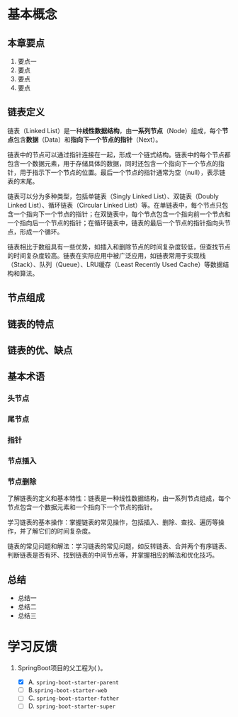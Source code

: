 # 基本概念


## 本章要点
1. 要点一
1. 要点
1. 要点
1. 要点



## 链表定义

链表（Linked List）是一种**线性数据结构**，由**一系列节点**（Node）组成，每个**节点**包含**数据**（Data）和**指向下一个节点的指针**（Next）。

链表中的节点可以通过指针连接在一起，形成一个链式结构。链表中的每个节点都包含一个数据元素，用于存储具体的数据，同时还包含一个指向下一个节点的指针，用于指示下一个节点的位置。最后一个节点的指针通常为空（null），表示链表的末尾。

链表可以分为多种类型，包括单链表（Singly Linked List）、双链表（Doubly Linked List）、循环链表（Circular Linked List）等。在单链表中，每个节点只包含一个指向下一个节点的指针；在双链表中，每个节点包含一个指向前一个节点和一个指向后一个节点的指针；在循环链表中，链表的最后一个节点的指针指向头节点，形成一个循环。

链表相比于数组具有一些优势，如插入和删除节点的时间复杂度较低，但查找节点的时间复杂度较高。链表在实际应用中被广泛应用，如链表常用于实现栈（Stack）、队列（Queue）、LRU缓存（Least Recently Used Cache）等数据结构和算法。

## 节点组成
## 链表的特点
## 链表的优、缺点

## 基本术语
### 头节点
### 尾节点
### 指针
### 节点插入
### 节点删除
了解链表的定义和基本特性：链表是一种线性数据结构，由一系列节点组成，每个节点包含一个数据元素和一个指向下一个节点的指针。

学习链表的基本操作：掌握链表的常见操作，包括插入、删除、查找、遍历等操作，并了解它们的时间复杂度。


链表的常见问题和解法：学习链表的常见问题，如反转链表、合并两个有序链表、判断链表是否有环、找到链表的中间节点等，并掌握相应的解法和优化技巧。
## 总结
- 总结一
- 总结二
- 总结三


# 学习反馈

1. SpringBoot项目的父工程为( )。

   - [x] A. `spring-boot-starter-parent`
   - [ ] B.`spring-boot-starter-web`
   - [ ] C. `spring-boot-starter-father`
   - [ ] D. `spring-boot-starter-super`

